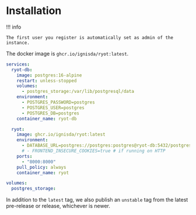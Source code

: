 # Installation

!!! info

    The first user you register is automatically set as admin of the instance.

The docker image is `ghcr.io/ignisda/ryot:latest`.

```yaml
services:
  ryot-db:
    image: postgres:16-alpine
    restart: unless-stopped
    volumes:
      - postgres_storage:/var/lib/postgresql/data
    environment:
      - POSTGRES_PASSWORD=postgres
      - POSTGRES_USER=postgres
      - POSTGRES_DB=postgres
    container_name: ryot-db

  ryot:
    image: ghcr.io/ignisda/ryot:latest
    environment:
      - DATABASE_URL=postgres://postgres:postgres@ryot-db:5432/postgres
      # - FRONTEND_INSECURE_COOKIES=true # if running on HTTP
    ports:
      - "8000:8000"
    pull_policy: always
    container_name: ryot

volumes:
  postgres_storage:
```

In addition to the `latest` tag, we also publish an `unstable` tag from the latest
pre-release or release, whichever is newer.
